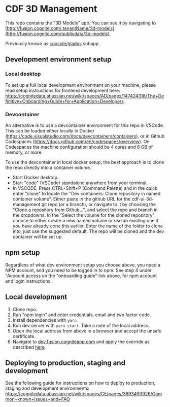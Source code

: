 # CDF 3D Management

This repo contains the "3D Models" app. You can see it by navigating to [http://fusion.cognite.com/:tenantName/3d-models](http://fusion.cognite.com/publicdata/3d-models).

Previously known as [console/glados](https://github.com/cognitedata/console) subapp.

## Development environment setup

### Local desktop

To set up a full local development environment on your machine, please read setup instructions for frontend development here: <https://cognitedata.atlassian.net/wiki/spaces/AD/pages/147424318/The+Definitive+Onboarding+Guide+for+Application+Developers>

### Devcontainer

An alternative is to use a devcontainer environment for this repo in VSCode. This can be loaded either locally in Docker (<https://code.visualstudio.com/docs/devcontainers/containers>), or in Github Codespaces (<https://docs.github.com/en/codespaces/overview>).
On Codespaces the machine configuration should be 4 cores and 8 GB of memory, or more.

To use the devcontainer in local docker setup, the best approach is to clone the repo directly into a container volume. 
- Start Docker desktop.
- Start "code" (VSCode) standalone anywhere from your terminal. 
- In VSCODE, Press CTRL+Shift+P (Command Palette) and in the quick enter "clone" to locate the "Dev containers: Clone repository in named container volume". Either paste in the github URL for the cdf-ui-3d-management git repo (or a branch), or navigate to it by choosing the "Clone a repository from Github...", and select the repo and branch in the dropdowns. In the "Select the volume for the cloned repository" choose to either create a new named volume or use an existing one if you have already done this earlier. Enter the name of the folder to clone into, just use the suggested default. The repo will be cloned and the dev container will be set up. 

## npm setup

Regardless of what dev environment setup you choose above, you need a NPM account, and you need to be logged in to npm. See step 4 under "Account access on the "onboarding guide" link above, for npm account and login instructions.

## Local development

1. Clone repo.
1. Run "npm login" and enter credentials, email and two factor code.
1. Install dependencies with `yarn`.
1. Run dev server with `yarn start`. Take a note of the local address.
1. Open the local address from above in a browser and accept the unsafe certificate.
1. Navigate to [dev.fusion.cogniteapp.com](https://dev.fusion.cogniteapp.com/) and apply the override as described [here](https://cognitedata.atlassian.net/l/cp/4aVs8u9B).

## Deploying to production, staging and development

See the following guide for instructions on how to deploy to production, staging and development environments: https://cognitedata.atlassian.net/wiki/spaces/CE/pages/3893493926/Common+known+issues+and+FAQ 
